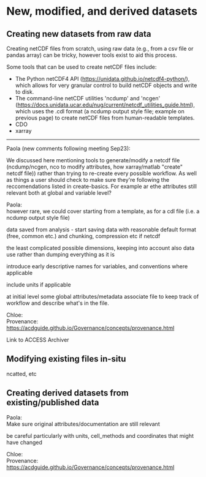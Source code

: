 # New, modified, and derived datasets

## Creating new datasets from raw data

Creating netCDF files from scratch, using raw data (e.g., from a csv file or pandas array) can be tricky, however tools exist to aid this process.

Some tools that can be used to create netCDF files include:
- The Python netCDF4 API (https://unidata.github.io/netcdf4-python/), which allows for very granular control to build netCDF objects and write to disk.
- The command-line netCDF utilities 'ncdump' and 'ncgen' (https://docs.unidata.ucar.edu/nug/current/netcdf_utilities_guide.html), which uses the .cdl format (a ncdump output style file; example on previous page) to create netCDF files from human-readable templates.
- CDO
- xarray


----------

Paola (new comments following meeting Sep23):

We discussed here mentioning tools to generate/modify a netcdf file (ncdump/ncgen, nco to modify attributes, how xarray/matlab "create" netcdf file))
rather than trying to re-create every possible workflow.
As well as things a user should check to make sure they're following the reccomendations listed in create-basics. For example ar ethe attributes still relevant both at global and variable level?


Paola:  
however rare, we could cover starting from a template, as for a cdl file (i.e. a ncdump output style file)

data saved from analysis - start saving data with reasonable default format (free, common etc.) and chunking, compression etc if netcdf

the least complicated possible dimensions, keeping into account also data use rather than dumping everything as it is

introduce early descriptive names for variables, and conventions where applicable

include units if applicable

at initial level some global attributes/metadata associate file to keep track of workflow and describe what's in the file.

Chloe:  
Provenance: https://acdguide.github.io/Governance/concepts/provenance.html

Link to ACCESS Archiver

## Modifying existing files in-situ
ncatted, etc

## Creating derived datasets from existing/published data

Paola:  
Make sure original attributes/documentation are still relevant

be careful particularly with units, cell_methods and coordinates that might have changed

Chloe:  
Provenance: https://acdguide.github.io/Governance/concepts/provenance.html
